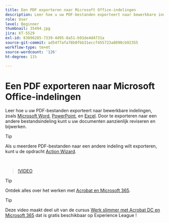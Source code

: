 ```yaml
---
title: Een PDF exporteren naar Microsoft Office-indelingen
description: Leer hoe u uw PDF-bestanden exporteert naar bewerkbare indelingen zoals Microsoft Word, Excel of PowerPoint
role: User
level: Beginner
thumbnail: 35494.jpg
jira: KT-5529
exl-id: 83896285-7339-4d95-8a51-b91de4d4731a
source-git-commit: ad54f7afa78b0fbb31eccf455723a8890cb92355
workflow-type: tm+mt
source-wordcount: '126'
ht-degree: 11%

---
```


# Een PDF exporteren naar Microsoft Office-indelingen

Leer hoe u uw PDF-bestanden exporteert naar bewerkbare indelingen, zoals [Microsoft Word](https://www.adobe.com/nl/acrobat/online/pdf-to-word.html), [PowerPoint](https://www.adobe.com/nl/acrobat/online/pdf-to-ppt.html), en [Excel](https://www.adobe.com/nl/acrobat/online/pdf-to-excel.html). Door te exporteren naar een andere bestandsindeling kunt u uw documenten aanzienlijk reviseren en bijwerken.

>[!TIP]
>
>Als u meerdere PDF-bestanden naar een andere indeling wilt exporteren, kunt u de opdracht [Action Wizard](../advanced-tasks/action.md).

<br>

>[!VIDEO](https://video.tv.adobe.com/v/35494?quality=12&learn=on&hidetitle=true)

>[!TIP]
>
>Ontdek alles over het werken met [Acrobat en Microsoft 365](../integrate/integrate-overview.md).

>[!TIP]
>
>Deze video maakt deel uit van de cursus [Werk slimmer met Acrobat DC en Microsoft 365](https://experienceleague.adobe.com/?recommended=Acrobat-U-1-2021.microsoft365) dat is gratis beschikbaar op Experience League !
